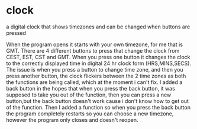 # clock
a digital clock that shows timezones and can be changed when buttons are pressed

When the program opens it starts with your own timezone, for me that is GMT.
There are 4 different buttons to press that change the clock from CEST, EST, CST and GMT.
When you press one button it changes the clock to the correctly displayed time in digital 24 hr clock form (HRS,MINS,SECS).
The issue is when you press a button to change time zone, and then you press another button, the clock flickers between the 2 time zones as both the functions are being called, which at the moment i can't fix.
I added a back button in the hopes that when you press the back button, it was supposed to take you out of the function, then you can press a new button,but the back button doesn't work cause i don't know how to get out of the function.
Then I added a function so when you press the back button the program completely restarts so you can choose a new timezone, however the program only closes and doesn't reopen.


